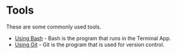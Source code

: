 # Tools

These are some commonly used tools.

- [Using Bash](./using_bash.md) - Bash is the program that runs in the
  Terminal App.
- [Using Git](./using_git.md) - Git is the program that is used for
  version control.
